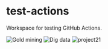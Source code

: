 # test-actions
Workspace for testing GitHub Actions.


<!-- badges: start -->

![Gold mining](https://github.com/norman-ds/test-actions/workflows/Gold%20mining/badge.svg)
![Dig data](https://github.com/norman-ds/test-actions/workflows/Dig%20data/badge.svg)
![project21](https://github.com/norman-ds/test-actions/workflows/project21/badge.svg)

<!-- badges: end -->
